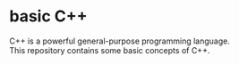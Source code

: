 # basic C++
C++ is a powerful general-purpose programming language.  <br />
This repository contains some basic concepts of C++.
